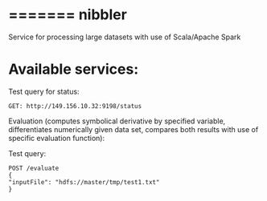 =======
nibbler
=======

Service for processing large datasets with use of Scala/Apache Spark

Available services:
===================

Test query for status:
```
GET: http://149.156.10.32:9198/status
```

Evaluation (computes symbolical derivative by specified variable, differentiates numerically given data set, compares
both results with use of specific evaluation function):

Test query:
```
POST /evaluate
{
"inputFile": "hdfs://master/tmp/test1.txt"
}
```
